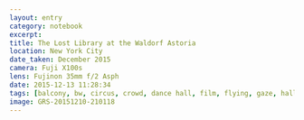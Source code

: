 ```yaml
--- 
layout: entry
category: notebook
excerpt:
title: The Lost Library at the Waldorf Astoria
location: New York City
date_taken: December 2015
camera: Fuji X100s
lens: Fujinon 35mm f/2 Asph
date: 2015-12-13 11:28:34
tags: [balcony, bw, circus, crowd, dance hall, film, flying, gaze, hall, laser, life, man, movie, night, party, waldorf astoria]
image: GRS-20151210-210118
---
```

